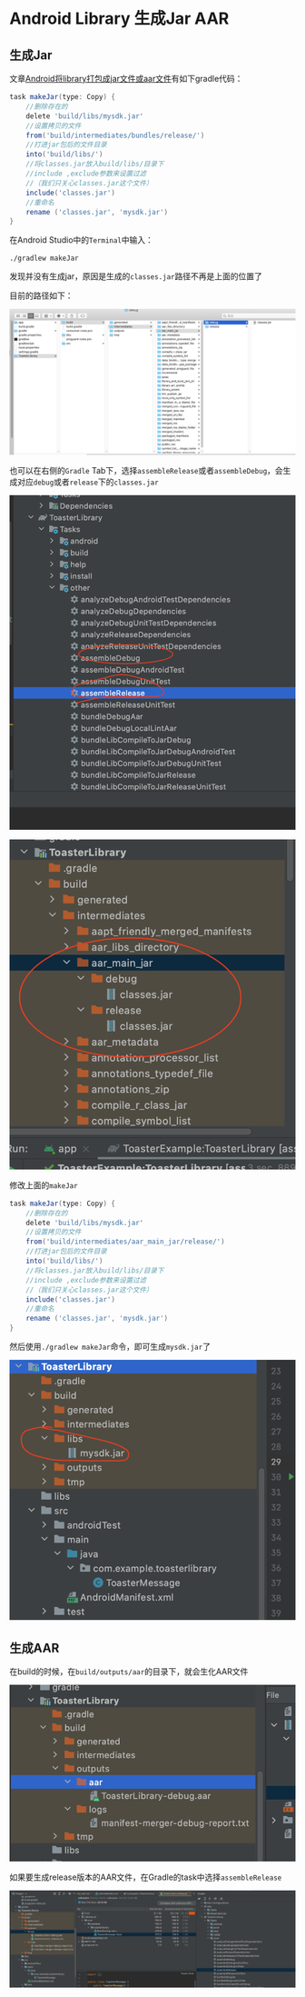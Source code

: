 # Android Library 生成Jar AAR



## 生成Jar

文章[Android将library打包成jar文件或aar文件](https://www.jianshu.com/p/f504192cc00c)有如下gradle代码：

```groovy
task makeJar(type: Copy) {
    //删除存在的
    delete 'build/libs/mysdk.jar'
    //设置拷贝的文件
    from('build/intermediates/bundles/release/')
    //打进jar包后的文件目录
    into('build/libs/')
    //将classes.jar放入build/libs/目录下
    //include ,exclude参数来设置过滤
    //（我们只关心classes.jar这个文件）
    include('classes.jar')
    //重命名
    rename ('classes.jar', 'mysdk.jar')
}
```

在Android Studio中的`Terminal`中输入：

```shell
./gradlew makeJar
```

发现并没有生成jar，原因是生成的`classes.jar`路径不再是上面的位置了

目前的路径如下：

![039](https://github.com/winfredzen/Android-Basic/blob/master/%E6%9E%B6%E6%9E%84/images/039.png)

也可以在右侧的`Gradle` Tab下，选择`assembleRelease`或者`assembleDebug`，会生成对应`debug`或者`release`下的`classes.jar`

![040](https://github.com/winfredzen/Android-Basic/blob/master/%E6%9E%B6%E6%9E%84/images/040.png)

![041](https://github.com/winfredzen/Android-Basic/blob/master/%E6%9E%B6%E6%9E%84/images/041.png)

修改上面的`makeJar`

```groovy
task makeJar(type: Copy) {
    //删除存在的
    delete 'build/libs/mysdk.jar'
    //设置拷贝的文件
    from('build/intermediates/aar_main_jar/release/')
    //打进jar包后的文件目录
    into('build/libs/')
    //将classes.jar放入build/libs/目录下
    //include ,exclude参数来设置过滤
    //（我们只关心classes.jar这个文件）
    include('classes.jar')
    //重命名
    rename ('classes.jar', 'mysdk.jar')
}
```

然后使用`./gradlew makeJar`命令，即可生成`mysdk.jar`了

![042](https://github.com/winfredzen/Android-Basic/blob/master/%E6%9E%B6%E6%9E%84/images/042.png)



## 生成AAR

在build的时候，在`build/outputs/aar`的目录下，就会生化AAR文件

![043](https://github.com/winfredzen/Android-Basic/blob/master/%E6%9E%B6%E6%9E%84/images/043.png)

如果要生成release版本的AAR文件，在Gradle的task中选择`assembleRelease`

![044](https://github.com/winfredzen/Android-Basic/blob/master/%E6%9E%B6%E6%9E%84/images/044.png)


















